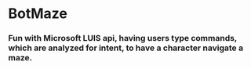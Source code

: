 # BotMaze

### Fun with Microsoft LUIS api, having users type commands, which are analyzed for intent, to have a character navigate a maze.
